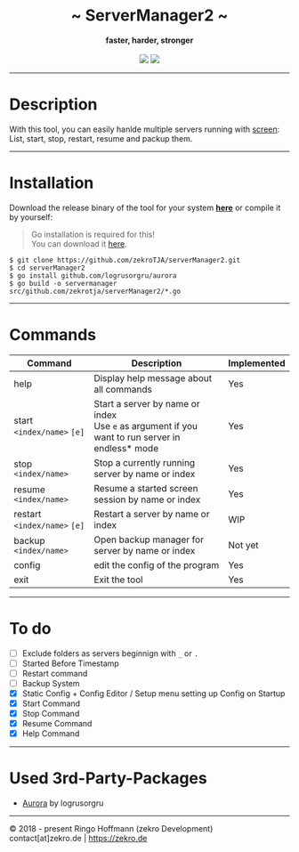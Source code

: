  <div align="center">
     <h1>~ ServerManager2 ~</h1>
     <strong>faster, harder, stronger</strong><br><br>
     <a href="https://travis-ci.org/zekroTJA/serverManager2"><img src="https://travis-ci.org/zekroTJA/serverManager2.svg?branch=master"/></a>
     <a href="https://github.com/zekroTJA/serverManager2/releases"><img src="https://img.shields.io/github/release/qubyte/rubidium/all.svg"/></a>
 </div>

---

# Description

With this tool, you can easily hanlde multiple servers running with [screen](https://linux.die.net/man/1/screen):  
List, start, stop, restart, resume and packup them.

---

# Installation

Download the release binary of the tool for your system [**here**](https://github.com/zekroTJA/serverManager2/releases) or compile it by yourself:


> Go installation is required for this!  
> You can download it [here](https://golang.org/dl/).
```
$ git clone https://github.com/zekroTJA/serverManager2.git
$ cd serverManager2
$ go install github.com/logrusorgru/aurora
$ go build -o servermanager src/github.com/zekrotja/serverManager2/*.go
```

---

# Commands

Command | Description | Implemented
--------|---------|-------
help | Display help message about all commands | Yes
start `<index/name>` `[e]` | Start a server by name or index<br>Use `e` as argument if you want to run server in endless* mode | Yes
stop `<index/name>` | Stop a currently running server by name or index | Yes
resume `<index/name>` | Resume a started screen session by name or index | Yes
restart `<index/name>` `[e]` | Restart a server by name or index | WIP
backup `<index/name>` | Open backup manager for server by name or index | Not yet
config | edit the config of the program | Yes
exit | Exit the tool | Yes

---

# To do

- [ ] Exclude folders as servers beginnign with `_` or `.`
- [ ] Started Before Timestamp
- [ ] Restart command
- [ ] Backup System
- [x] Static Config + Config Editor / Setup menu setting up Config on Startup
- [x] Start Command
- [x] Stop Command
- [x] Resume Command
- [x] Help Command

---

# Used 3rd-Party-Packages

- [Aurora](https://github.com/logrusorgru/aurora) by logrusorgru

---

© 2018 - present Ringo Hoffmann (zekro Development)  
contact[at]zekro.de | https://zekro.de
